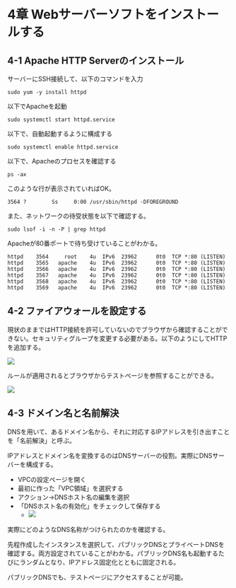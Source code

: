 # 4章 Webサーバーソフトをインストールする

## 4-1 Apache HTTP Serverのインストール

サーバーにSSH接続して、以下のコマンドを入力

```
sudo yum -y install httpd
```

以下でApacheを起動

```
sudo systemctl start httpd.service
```

以下で、自動起動するように構成する

```
sudo systemctl enable httpd.service
```

以下で、Apacheのプロセスを確認する

```
ps -ax
```

このような行が表示されていればOK。

```
3564 ?        Ss     0:00 /usr/sbin/httpd -DFOREGROUND
```

また、ネットワークの待受状態を以下で確認する。

```
sudo lsof -i -n -P | grep httpd
```

Apacheが80番ポートで待ち受けていることがわかる。

```
httpd    3564     root    4u  IPv6  23962      0t0  TCP *:80 (LISTEN)
httpd    3565   apache    4u  IPv6  23962      0t0  TCP *:80 (LISTEN)
httpd    3566   apache    4u  IPv6  23962      0t0  TCP *:80 (LISTEN)
httpd    3567   apache    4u  IPv6  23962      0t0  TCP *:80 (LISTEN)
httpd    3568   apache    4u  IPv6  23962      0t0  TCP *:80 (LISTEN)
httpd    3569   apache    4u  IPv6  23962      0t0  TCP *:80 (LISTEN)
```

## 4-2 ファイアウォールを設定する

現状のままではHTTP接続を許可していないのでブラウザから確認することができない。セキュリティグループを変更する必要がある。以下のようにしてHTTPを追加する。

![](https://i.imgur.com/50TfN04.jpg)

ルールが適用されるとブラウザからテストページを参照することができる。

![](https://i.imgur.com/AsvPA13.jpg)

## 4-3 ドメイン名と名前解決

DNSを用いて、あるドメイン名から、それに対応するIPアドレスを引き出すことを「名前解決」と呼ぶ。

IPアドレスとドメイン名を変換するのはDNSサーバーの役割。実際にDNSサーバーを構成する。

- VPCの設定ページを開く
- 最初に作った「VPC領域」を選択する
- アクション→DNSホスト名の編集を選択
- 「DNSホスト名の有効化」をチェックして保存する
  - ![](https://i.imgur.com/UM2IYiI.jpg)

実際にどのようなDNS名称がつけられたのかを確認する。

先程作成したインスタンスを選択して、パブリックDNSとプライベートDNSを確認する。両方設定されていることがわかる。パブリックDNS名も起動するたびにランダムとなり、IPアドレス固定化とともに固定される。

パブリックDNSでも、テストページにアクセスすることが可能。